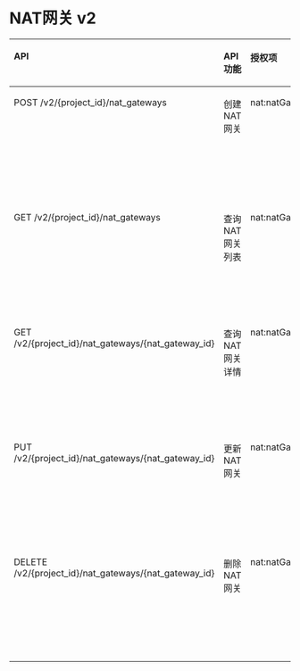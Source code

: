 # NAT网关 v2<a name="nat_api_0029"></a>

<a name="table1351682493510"></a>
<table><thead align="left"><tr id="row1759512463518"><th class="cellrowborder" valign="top" width="26%" id="mcps1.1.5.1.1"><p id="p3595424163511"><a name="p3595424163511"></a><a name="p3595424163511"></a>API</p>
</th>
<th class="cellrowborder" valign="top" width="14.44%" id="mcps1.1.5.1.2"><p id="p19512155317473"><a name="p19512155317473"></a><a name="p19512155317473"></a>API功能</p>
</th>
<th class="cellrowborder" valign="top" width="16.75%" id="mcps1.1.5.1.3"><p id="p19595172413511"><a name="p19595172413511"></a><a name="p19595172413511"></a>授权项</p>
</th>
<th class="cellrowborder" valign="top" width="42.809999999999995%" id="mcps1.1.5.1.4"><p id="p1366363695811"><a name="p1366363695811"></a><a name="p1366363695811"></a>授权项作用域</p>
</th>
</tr>
</thead>
<tbody><tr id="row15595192412355"><td class="cellrowborder" valign="top" width="26%" headers="mcps1.1.5.1.1 "><p id="p11421836144718"><a name="p11421836144718"></a><a name="p11421836144718"></a>POST /v2/{project_id}/nat_gateways</p>
</td>
<td class="cellrowborder" valign="top" width="14.44%" headers="mcps1.1.5.1.2 "><p id="p193521881492"><a name="p193521881492"></a><a name="p193521881492"></a>创建NAT网关</p>
</td>
<td class="cellrowborder" valign="top" width="16.75%" headers="mcps1.1.5.1.3 "><p id="p163527824914"><a name="p163527824914"></a><a name="p163527824914"></a>nat:natGateways:create</p>
</td>
<td class="cellrowborder" valign="top" width="42.809999999999995%" headers="mcps1.1.5.1.4 "><a name="ul5542718184316"></a><a name="ul5542718184316"></a><ul id="ul5542718184316"><li>支持：<a name="ul85758552477"></a><a name="ul85758552477"></a><ul id="ul85758552477"><li>项目 （Project）</li><li>企业项目（Enterprise Project）</li></ul>
</li><li>不支持：无</li></ul>
</td>
</tr>
<tr id="row959782416351"><td class="cellrowborder" valign="top" width="26%" headers="mcps1.1.5.1.1 "><p id="p2421153674717"><a name="p2421153674717"></a><a name="p2421153674717"></a>GET /v2/{project_id}/nat_gateways</p>
</td>
<td class="cellrowborder" valign="top" width="14.44%" headers="mcps1.1.5.1.2 "><p id="p1435268194916"><a name="p1435268194916"></a><a name="p1435268194916"></a>查询NAT网关列表</p>
</td>
<td class="cellrowborder" valign="top" width="16.75%" headers="mcps1.1.5.1.3 "><p id="p1635298114910"><a name="p1635298114910"></a><a name="p1635298114910"></a>nat:natGateways:list</p>
</td>
<td class="cellrowborder" valign="top" width="42.809999999999995%" headers="mcps1.1.5.1.4 "><a name="ul139841920114910"></a><a name="ul139841920114910"></a><ul id="ul139841920114910"><li>支持：<a name="ul7984132054916"></a><a name="ul7984132054916"></a><ul id="ul7984132054916"><li>项目 （Project）</li><li>企业项目（Enterprise Project）</li></ul>
</li><li>不支持：无</li></ul>
</td>
</tr>
<tr id="row459717246353"><td class="cellrowborder" valign="top" width="26%" headers="mcps1.1.5.1.1 "><p id="p1942117368475"><a name="p1942117368475"></a><a name="p1942117368475"></a>GET /v2/{project_id}/nat_gateways/{nat_gateway_id}</p>
</td>
<td class="cellrowborder" valign="top" width="14.44%" headers="mcps1.1.5.1.2 "><p id="p1235216864917"><a name="p1235216864917"></a><a name="p1235216864917"></a>查询NAT网关详情</p>
</td>
<td class="cellrowborder" valign="top" width="16.75%" headers="mcps1.1.5.1.3 "><p id="p735214824916"><a name="p735214824916"></a><a name="p735214824916"></a>nat:natGateways:get</p>
</td>
<td class="cellrowborder" valign="top" width="42.809999999999995%" headers="mcps1.1.5.1.4 "><a name="ul1899012201498"></a><a name="ul1899012201498"></a><ul id="ul1899012201498"><li>支持：<a name="ul1599012054911"></a><a name="ul1599012054911"></a><ul id="ul1599012054911"><li>项目 （Project）</li><li>企业项目（Enterprise Project）</li></ul>
</li><li>不支持：无</li></ul>
</td>
</tr>
<tr id="row1159792493517"><td class="cellrowborder" valign="top" width="26%" headers="mcps1.1.5.1.1 "><p id="p144211236114712"><a name="p144211236114712"></a><a name="p144211236114712"></a>PUT /v2/{project_id}/nat_gateways/{nat_gateway_id}</p>
</td>
<td class="cellrowborder" valign="top" width="14.44%" headers="mcps1.1.5.1.2 "><p id="p23521985496"><a name="p23521985496"></a><a name="p23521985496"></a>更新NAT网关</p>
</td>
<td class="cellrowborder" valign="top" width="16.75%" headers="mcps1.1.5.1.3 "><p id="p1535219874915"><a name="p1535219874915"></a><a name="p1535219874915"></a>nat:natGateways:update</p>
</td>
<td class="cellrowborder" valign="top" width="42.809999999999995%" headers="mcps1.1.5.1.4 "><a name="ul599742024914"></a><a name="ul599742024914"></a><ul id="ul599742024914"><li>支持：<a name="ul1199782064914"></a><a name="ul1199782064914"></a><ul id="ul1199782064914"><li>项目 （Project）</li><li>企业项目（Enterprise Project）</li></ul>
</li><li>不支持：无</li></ul>
</td>
</tr>
<tr id="row85979249353"><td class="cellrowborder" valign="top" width="26%" headers="mcps1.1.5.1.1 "><p id="p154211236104714"><a name="p154211236104714"></a><a name="p154211236104714"></a>DELETE /v2/{project_id}/nat_gateways/{nat_gateway_id}</p>
</td>
<td class="cellrowborder" valign="top" width="14.44%" headers="mcps1.1.5.1.2 "><p id="p1335228124918"><a name="p1335228124918"></a><a name="p1335228124918"></a>删除NAT网关</p>
</td>
<td class="cellrowborder" valign="top" width="16.75%" headers="mcps1.1.5.1.3 "><p id="p6352887494"><a name="p6352887494"></a><a name="p6352887494"></a>nat:natGateways:delete</p>
</td>
<td class="cellrowborder" valign="top" width="42.809999999999995%" headers="mcps1.1.5.1.4 "><a name="ul19352114492"></a><a name="ul19352114492"></a><ul id="ul19352114492"><li>支持：<a name="ul4392112492"></a><a name="ul4392112492"></a><ul id="ul4392112492"><li>项目 （Project）</li><li>企业项目（Enterprise Project）</li></ul>
</li><li>不支持：无</li></ul>
</td>
</tr>
</tbody>
</table>

